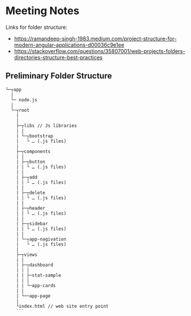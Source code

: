 # Meeting Notes

Links for folder structure:
* https://ramandeep-singh-1983.medium.com/project-structure-for-modern-angular-applications-d00036c9e1ee 
* https://stackoverflow.com/questions/35807001/web-projects-folders-directories-structure-best-practices

## Preliminary Folder Structure
```
└─┬app
  |
  └─ node.js
  |
  └─┬root
    |
    |
    ├─┬libs // Js libraries 
    | |
    | └─┬bootstrap
    |   └ … (.js files)
    |
    ├─┬components
    | |
    | ├─┬button
    | | └ … (.js files)
    | |
    | ├─┬add
    | | └ … (.js files)
    | |
    | ├─┬delete
    | | └ … (.js files)
    | |
    | ├─┬header
    | | └ … (.js files)
    | |
    | ├─┬sidebar
    | | └ … (.js files)
    | |
    | └─┬app-nagivation
    |   └ … (.js files)
    |
    ├─┬views
    | |
    | ├─┬dashboard
    | | | 
    | | ├─stat-sample
    | | | 
    | | └─app-cards  
    | |
    | └──app-page
    |
    └index.html // web site entry point
    ```
